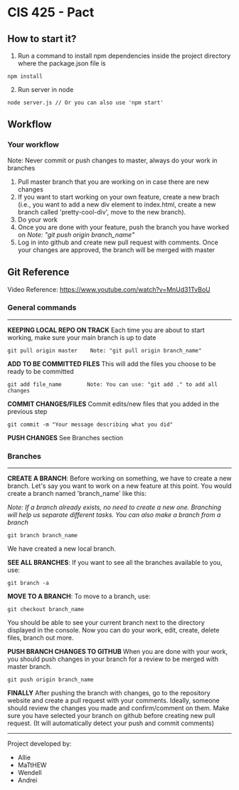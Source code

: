 # CIS 425 - Pact

## How to start it?
1. Run a command to install npm dependencies inside the project directory where the package.json file is
```
npm install
```
2. Run server in node
```
node server.js // Or you can also use 'npm start'
```

## Workflow

### Your workflow
Note: Never commit or push changes to master, always do your work in branches
1. Pull master branch that you are working on in case there are new changes
2. If you want to start working on your own feature, create a new brach (i.e., you want to add a new div element to index.html, create a new branch called 'pretty-cool-div', move to the new branch).
3. Do your work
4. Once you are done with your feature, push the branch you have worked on _Note: "git push origin branch_name"_
5. Log in into github and create new pull request with comments. Once your changes are approved, the branch will be merged with master



## Git Reference 
Video Reference: https://www.youtube.com/watch?v=MnUd31TvBoU
### General commands
---
**KEEPING LOCAL REPO ON TRACK** Each time you are about to start working, make sure your main branch is up to date
```
git pull origin master    Note: "git pull origin branch_name"
```
**ADD TO BE COMMITTED FILES** This will add the files you choose to be ready to be committed
```
git add file_name        Note: You can use: "git add ." to add all changes
```
**COMMIT CHANGES/FILES** Commit edits/new files that you added in the previous step
```
git commit -m "Your message describing what you did"
```
**PUSH CHANGES** See Branches section

### Branches
---
**CREATE A BRANCH**: Before working on something, we have to create a new branch. Let's say you want to work on a new feature at this
point. You would create a branch named 'branch_name' like this: 

_Note: If a branch already exists, no need to create a new one. Branching will help us separate different tasks. You can also make a branch from a branch_
```
git branch branch_name
```
We have created a new local branch.

**SEE ALL BRANCHES**: If you want to see all the branches available to you, use:

```
git branch -a
```

**MOVE TO A BRANCH**: To move to a branch, use:

```
git checkout branch_name
```
You should be able to see your current branch next to the directory displayed in the console. Now you can do your work, edit, create, delete files, branch out more.

**PUSH BRANCH CHANGES TO GITHUB** When you are done with your work, you should push changes in your branch for a review to be merged with master branch. 
```
git push origin branch_name
```
**FINALLY** After pushing the branch with changes, go to the repository website and create a pull request with your comments. Ideally, someone should review the changes you made and confirm/comment on them. Make sure you have selected your branch on github before creating new pull request. (It will automatically detect your push and commit comments)

---

Project developed by: 
- Allie
- MaTtHEW
- Wendell
- Andrei
